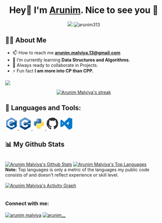 <h1 align=center> Hey👋 I'm <a href="https://github.com/arunim313" target="_blank">Arunim</a>. Nice to see you 🤩 </h1>


<p align="middle"><img src="https://cutewallpaper.org/21/no-background-gifs/No-Sticker-GIF.gif" width="30"> <img src="https://komarev.com/ghpvc/?username=arunim313&label=Profile%20views&color=0e75b6&style=flat" alt="arunim313" /> </p>


## 🙋‍♂️ About Me
- 📫 How to reach me **arunim.malviya.13@gmail.com**
- 🌱 I’m currently learning **Data Structures and Algorithms.**
-  :microscope: Always ready to collaborate in Projects.
- ⚡ Fun fact **I am more into CP than CPP.**
<p><img align = "center" src = "https://miro.medium.com/max/1360/1*IRGHmiGsa16stedQvIaZfw.gif" /></p>
<p align="center">
    <a href="https://github.com/arunim313/github-readme-streak-stats">
        <img title="🔥 Get streak stats for your profile at git.io/streak-stats" alt="Arunim Malviya's streak" src="https://github-readme-streak-stats.herokuapp.com/?user=arunim313&theme=black-ice&hide_border=true&stroke=0000&background=060A0CD0"/>
    </a>
</p>


## 🚀 Languages and Tools:
<p align="left"> <a href="https://www.cprogramming.com/" target="_blank" rel="noreferrer"> <img src="https://raw.githubusercontent.com/devicons/devicon/master/icons/c/c-original.svg" alt="c" width="40" height="40"/> </a> <a href="https://www.w3schools.com/cpp/" target="_blank" rel="noreferrer"> 
   <img src="https://raw.githubusercontent.com/devicons/devicon/master/icons/cplusplus/cplusplus-original.svg" alt="cplusplus" width="40" height="40"/> </a>  <a href="https://www.python.org" target="_blank" rel="noreferrer"> 
  <img src="https://raw.githubusercontent.com/devicons/devicon/master/icons/python/python-original.svg" alt="python" width="40" height="40"/> </a>
  <img src="https://raw.githubusercontent.com/Script-Kiddie-JKB/Script-Kiddie-JKB/main/Assets/github.webp" width="40" height="40"/>
  <img src="https://raw.githubusercontent.com/Script-Kiddie-JKB/Script-Kiddie-JKB/main/Assets/vscode.webp" width="40" height="40"/></p>

## 📊 My Github Stats
  <br/>
    <a href="https://github.com/arunim313/github-readme-stats"><img alt="Arunim Malviya's Github Stats" src="https://github-readme-stats.vercel.app/api?username=arunim313&show_icons=true&count_private=true&theme=react&hide_border=true&bg_color=0D1117" /></a>
  <a href="https://github.com/arunim313/github-readme-stats"><img alt="Arunim Malviya's Top Languages" src="https://github-readme-stats.vercel.app/api/top-langs/?username=arunim313&langs_count=8&count_private=true&layout=compact&theme=react&hide_border=true&bg_color=0D1117" /></a>
  <br/>
  <b>Note:</b> Top languages is only a metric of the languages my public code consists of and doesn't reflect experience or skill level.
<br/>
<br/>
<a href="https://github.com/arunim313/github-readme-activity-graph"><img alt="Arunim Malviya's Activity Graph" src="https://activity-graph.herokuapp.com/graph?username=arunim313&bg_color=0D1117&color=5BCDEC&line=5BCDEC&point=FFFFFF&hide_border=true" /></a>
<br/>
<br/>

<h3 align="left">Connect with me:</h3>
<p align="left">
<a href="https://www.linkedin.com/in/arunim-malviya-271ba5201/" target="blank"><img align="center" src="https://raw.githubusercontent.com/rahuldkjain/github-profile-readme-generator/master/src/images/icons/Social/linked-in-alt.svg" alt="arunim malviya" height="30" width="40" /></a>
<a href="https://instagram.com/arunimm_" target="blank"><img align="center" src="https://raw.githubusercontent.com/rahuldkjain/github-profile-readme-generator/master/src/images/icons/Social/instagram.svg" alt="arunim__" height="30" width="40" /></a>
</p>
